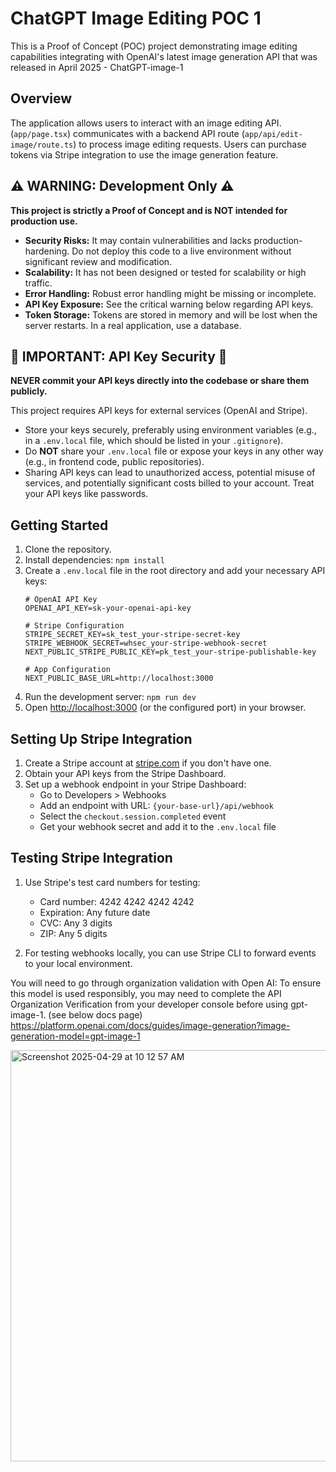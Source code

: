 # ChatGPT Image Editing POC 1

This is a Proof of Concept (POC) project demonstrating image editing capabilities integrating with OpenAI's latest image generation API that was released in April 2025 - ChatGPT-image-1

## Overview

The application allows users to interact with an image editing API. (`app/page.tsx`) communicates with a backend API route (`app/api/edit-image/route.ts`) to process image editing requests. Users can purchase tokens via Stripe integration to use the image generation feature.

## ⚠️ WARNING: Development Only ⚠️

**This project is strictly a Proof of Concept and is NOT intended for production use.**

*   **Security Risks:** It may contain vulnerabilities and lacks production-hardening. Do not deploy this code to a live environment without significant review and modification.
*   **Scalability:** It has not been designed or tested for scalability or high traffic.
*   **Error Handling:** Robust error handling might be missing or incomplete.
*   **API Key Exposure:** See the critical warning below regarding API keys.
*   **Token Storage:** Tokens are stored in memory and will be lost when the server restarts. In a real application, use a database.

## 🚨 IMPORTANT: API Key Security 🚨

**NEVER commit your API keys directly into the codebase or share them publicly.**

This project requires API keys for external services (OpenAI and Stripe).
*   Store your keys securely, preferably using environment variables (e.g., in a `.env.local` file, which should be listed in your `.gitignore`).
*   Do **NOT** share your `.env.local` file or expose your keys in any other way (e.g., in frontend code, public repositories).
*   Sharing API keys can lead to unauthorized access, potential misuse of services, and potentially significant costs billed to your account. Treat your API keys like passwords.

## Getting Started

1.  Clone the repository.
2.  Install dependencies: `npm install`
3.  Create a `.env.local` file in the root directory and add your necessary API keys:
    ```
    # OpenAI API Key
    OPENAI_API_KEY=sk-your-openai-api-key

    # Stripe Configuration
    STRIPE_SECRET_KEY=sk_test_your-stripe-secret-key
    STRIPE_WEBHOOK_SECRET=whsec_your-stripe-webhook-secret
    NEXT_PUBLIC_STRIPE_PUBLIC_KEY=pk_test_your-stripe-publishable-key

    # App Configuration
    NEXT_PUBLIC_BASE_URL=http://localhost:3000
    ```
4.  Run the development server: `npm run dev`
5.  Open [http://localhost:3000](http://localhost:3000) (or the configured port) in your browser.

## Setting Up Stripe Integration

1. Create a Stripe account at [stripe.com](https://stripe.com) if you don't have one.
2. Obtain your API keys from the Stripe Dashboard.
3. Set up a webhook endpoint in your Stripe Dashboard:
   - Go to Developers > Webhooks
   - Add an endpoint with URL: `{your-base-url}/api/webhook`
   - Select the `checkout.session.completed` event
   - Get your webhook secret and add it to the `.env.local` file

## Testing Stripe Integration

1. Use Stripe's test card numbers for testing:
   - Card number: 4242 4242 4242 4242
   - Expiration: Any future date
   - CVC: Any 3 digits
   - ZIP: Any 5 digits

2. For testing webhooks locally, you can use Stripe CLI to forward events to your local environment.

You will need to go through organization validation with Open AI:
To ensure this model is used responsibly, you may need to complete the API Organization Verification from your developer console before using gpt-image-1. (see below docs page)
https://platform.openai.com/docs/guides/image-generation?image-generation-model=gpt-image-1

<img width="658" alt="Screenshot 2025-04-29 at 10 12 57 AM" src="https://github.com/user-attachments/assets/099d85f3-a6f5-4cfb-8dff-d2cd77bea40c" />

